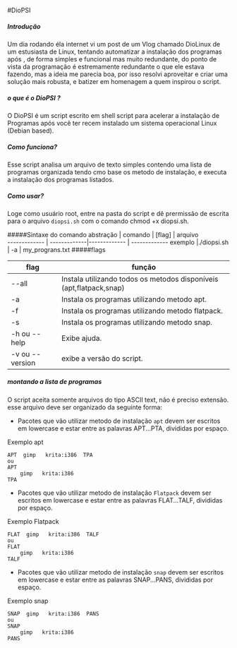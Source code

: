 #DioPSI
##### Introdução
   Um dia rodando éla internet vi um post de um Vlog chamado DioLinux  de um estusiasta de Linux, tentando automatizar a instalação dos programas após , de forma simples e funcional mas muito redundante, do ponto de vista da programação é estremamente redundante o que ele estava fazendo, mas a ideia me parecia boa, por isso resolvi aproveitar e criar uma solução mais robusta, e batizer em homenagem a quem inspirou o script.

##### o que é o DioPSI ?
   O DioPSI é um script escrito em shell script para acelerar a instalação de Programas após você ter recem instalado um sistema operacional Linux (Debian based).

##### Como funciona?

   Esse script analisa um arquivo de texto simples contendo uma lista de programas organizada tendo cmo base os metodo de instalação,  e executa a instalação dos programas listados.     

##### Como usar?

   Loge como usuário root, entre na pasta do script e dê prermissão de escrita para o arquivo `diopsi.sh` com o comando chmod +x diopsi.sh.     

#####Sintaxe do comando
abstração | comando  | [flag] | arquivo   
------------- | -------------|------------- | -------------
 exemplo   |./diopsi.sh     | -a    | my_prograns.txt
#####flags

flag| função
------------- | -------------
 --all    |   Instala utilizando todos os metodos disponíveis (apt,flatpack,snap)
    -a     |     Instala os programas utilizando metodo apt.
    -f     |     Instala os programas utilizando metodo flatpack.
    -s    |      Instala os programas utilizando metodo snap.
    -h ou --help |     Exibe ajuda.              
    -v ou --version |  exibe a versão do script.

##### montando a lista de programas 

O script aceita somente arquivos do tipo ASCII text, não é preciso extensão. esse arquivo deve ser organizado da seguinte forma:

- Pacotes que vão utilizar metodo de instalação `apt` devem ser escritos em lowercase e estar entre as palavras APT...PTA, divididas por espaço.

Exemplo apt

    APT  gimp   krita:i386  TPA
    ou 
    APT
        gimp   krita:i386
    TPA

- Pacotes que vão utilizar metodo de instalação `Flatpack` devem ser escritos em lowercase e estar entre as palavras FLAT...TALF, divididas por espaço.

Exemplo Flatpack

    FLAT  gimp   krita:i386  TALF
    ou 
    FLAT
        gimp   krita:i386
    TALF

- Pacotes que vão utilizar metodo de instalação `snap` devem ser escritos em lowercase e estar entre as palavras SNAP...PANS, divididas por espaço.

Exemplo snap

    SNAP  gimp   krita:i386  PANS
    ou 
    SNAP
        gimp   krita:i386
    PANS


